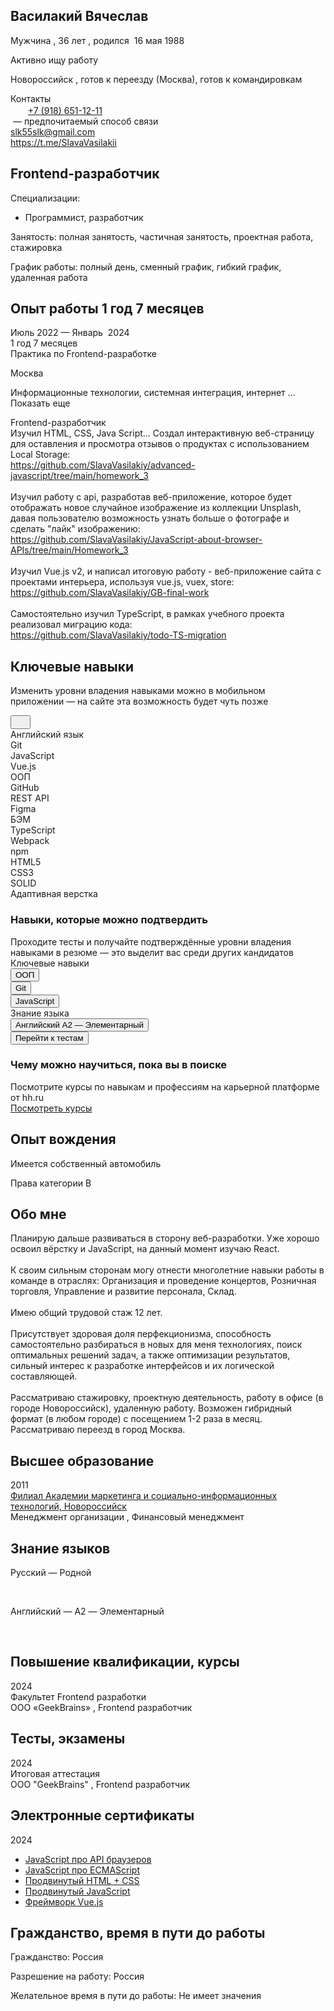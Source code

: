 <div class="resume-applicant">
  <div class="bloko-columns-row">
    <div
      class="bloko-column bloko-column_container bloko-column_xs-4 bloko-column_s-8 bloko-column_m-12 bloko-column_l-16"
    >
      <div class="bloko-columns-row">
        <div
          class="bloko-column bloko-column_container bloko-column_xs-4 bloko-column_s-8 bloko-column_m-12 bloko-column_l-16"
        >
          <div class="resume-header-wrapper">
            <div class="resume-header">
              <div
                class="bloko-column bloko-column_xs-4 bloko-column_s-8 bloko-column_m-9 bloko-column_l-12"
              >
                <div class="bloko-gap bloko-gap_bottom">
                  <div class="resume-header-main" id="a11y-main-content">
                    <div class="resume-header-title">
                      <div
                        class="resume-header-photo-mobile"
                        data-qa="resume-photo-mobile"
                      >
                      <div class="resume-header-name">
                        <h2
                          data-qa="resume-personal-name"
                          class="bloko-header-1"
                        >
                          <span>Василакий Вячеслав</span>
                        </h2>
                        <div
                          class="bloko-v-spacing bloko-v-spacing_base-4"
                        ></div>
                      </div>
                      <p>
                        <span data-qa="resume-personal-gender">Мужчина</span>
                        ,
                        <span data-qa="resume-personal-age">
                          <span>36&nbsp;лет</span>
                        </span>
                        , родился&nbsp;
                        <span data-qa="resume-personal-birthday">
                          <span>16&nbsp;мая&nbsp;1988</span>
                        </span>
                      </p>
                      <p>
                      </p>
                      <div
                        class="magritte-v-spacing___R3QYf_2-0-22"
                        style="
                          --magritte-spacing-xs: 4px;
                          --magritte-spacing-s: 4px;
                          --magritte-spacing-m: 4px;
                          --magritte-spacing-l: 4px;
                          --magritte-spacing-xl: 4px;
                          --magritte-spacing-xxl: 4px;
                        "
                      ></div>
                      <div class="resume-job-search-status">
                        <div
                          class="bloko-v-spacing bloko-v-spacing_base-4"
                        ></div>
                        <span
                          class="label--rWRLMsbliNlu_OMkM_D3 label_light-green--oMhc5Pq9VsjySzrrLOTh"
                          data-qa="job-search-status"
                        >
                          Активно ищу работу
                        </span>
                        <div
                          class="bloko-v-spacing bloko-v-spacing_base-4"
                        ></div>
                      </div>
                      <div class="bloko-translate-guard">
                        <p>
                          <span data-qa="resume-personal-address">
                            Новороссийск
                          </span>
                          , готов к переезду (Москва), готов к командировкам
                        </p>
                      </div>
                      <div class="resume-header-field">
                        <div data-qa="resume-block-contacts">
                          <div class="bloko-text bloko-text_tertiary">
                            Контакты
                          </div>
                          <div
                            class="bloko-v-spacing bloko-v-spacing_base-1"
                          ></div>
                          <div data-qa="resume-serp_resume-item-content">
                            <div data-qa="resume-contacts-phone">
                              <svg
                                width="16"
                                height="16"
                                viewBox="0 0 16 16"
                                fill="none"
                                xmlns="http://www.w3.org/2000/svg"
                                data-qa="mark-valid-icon"
                                class="bloko-icon bloko-icon_initial-green-60"
                              >
                                <path
                                  d="M13.3333 4L6.66659 10.6667L3.33325 7.33333"
                                  stroke="var(--bloko-icon-color, var(--bloko-icon-color-default))"
                                  stroke-width="1.33333"
                                  stroke-linecap="round"
                                  stroke-linejoin="round"
                                ></path>
                              </svg>
                              &nbsp;
                              <a
                                data-qa="resume-contact-preferred"
                                href="tel:+79186511211"
                                class="bloko-link bloko-link_kind-tertiary"
                              >
                                +7 (918) 651-12-11
                              </a>
                              <div class="bloko-translate-guard">
                                <div class="bloko-translate-guard">
                                  &nbsp;— предпочитаемый способ связи
                                </div>
                              </div>
                              <div
                                class="resume-search-item-phone-verification-status"
                              >
                              </div>
                            </div>
                          </div>
                          <div data-qa="resume-contact-email">
                            <a href="mailto:slk55slk@gmail.com">
                              <span>slk55slk@gmail.com</span>
                            </a>
                          </div>
                          <div data-qa="resume-personalsite-personal">
                            <a
                              href="https://t.me/SlavaVasilakii"
                              target="_blank"
                              rel="noopener noreferrer"
                              class="bloko-link"
                            >
                              https://t.me/SlavaVasilakii
                            </a>
                          </div>
                          <div
                            class="bloko-v-spacing bloko-v-spacing_base-1"
                          ></div>
                          <div
                            class="pinned-messages--MJfysYeiLelPoh756r2j"
                          ></div>
                        </div>
                      </div>
                    </div>
                    <div
                      class="resume-header-photo-desktop"
                      data-qa="resume-photo-desktop"
                    >
                      <div class="resume-media">
                        <div data-qa="resume-photo">
                          <img
                            src="https://img.hhcdn.ru/photo/714647063.jpeg?t=1720290614&amp;h=ZRnnbnaCSZ5dAIbdnyNiQw"
                            loading="lazy"
                            alt=""
                            class="resume-media__image"
                            data-qa="resume-photo-image"
                          />
                        </div>
                        <div
                          class="bloko-v-spacing bloko-v-spacing_base-2"
                        ></div>
                      </div>
                    </div>
                  </div>
                  <div>
                    <div class="bloko-v-spacing bloko-v-spacing_base-2"></div>
                  </div>
                  <div class="resume-map resume-map_hide"></div>
                </div>
              </div>
              <div class="resume-header-additional">
                <div
                  class="bloko-column bloko-column_xs-4 bloko-column_s-8 bloko-column_m-3 bloko-column_l-4"
                >
                </div>
              </div>
            </div>
          </div>
        </div>
      </div>
      <div class="resume-header-divider"></div>
    </div>
  </div>
  <div class="bloko-columns-row"><div class="noprint"></div></div>
  <div class="resume-wrapper">
    <div class="bloko-columns-row">
      <div
        class="bloko-column bloko-column_container bloko-column_xs-4 bloko-column_s-8 bloko-column_m-9 bloko-column_l-12"
      >
        <div class="bloko-gap bloko-gap_top">
          <div data-qa="resume-block-position" class="resume-block">
            <div class="bloko-columns-row">
              <div
                class="bloko-column bloko-column_xs-4 bloko-column_s-8 bloko-column_m-9 bloko-column_l-12"
              >
                <div class="resume-block-position">
                  <div class="resume-block__title-text-wrapper">
                    <h2 data-qa="bloko-header-2" class="bloko-header-2">
                      <span
                        class="resume-block__title-text"
                        data-qa="resume-block-title-position"
                      >
                        <span>Frontend-разработчик</span>
                      </span>
                    </h2>
                  </div>
                </div>
                <div class="bloko-v-spacing bloko-v-spacing_base-4"></div>
              </div>
            </div>
            <div class="resume-block-item-gap">
              <div class="bloko-columns-row">
                <div
                  class="bloko-column bloko-column_xs-4 bloko-column_s-8 bloko-column_m-9 bloko-column_l-12"
                >
                  <div class="resume-block-container">
                    <div class="bloko-gap bloko-gap_bottom">
                      <span data-qa="resume-block-specialization-category">
                        Специализации:
                      </span>
                      <ul>
                        <li
                          class="resume-block__specialization"
                          data-qa="resume-block-position-specialization"
                        >
                          Программист, разработчик
                        </li>
                      </ul>
                    </div>
                    <p>
                      Занятость: полная занятость, частичная занятость,
                      проектная работа, стажировка
                    </p>
                    <p>
                      График работы: полный день, сменный график, гибкий график,
                      удаленная работа
                    </p>
                  </div>
                </div>
              </div>
            </div>
          </div>
          <div data-qa="resume-block-experience" class="resume-block">
            <div class="bloko-columns-row">
              <div
                class="bloko-column bloko-column_xs-4 bloko-column_s-8 bloko-column_m-9 bloko-column_l-12"
              >
                <div class="resume-block__title-text-wrapper">
                  <h2
                    data-qa="bloko-header-2"
                    class="bloko-header-2 bloko-header-2_lite"
                  >
                    <span
                      class="resume-block__title-text resume-block__title-text_sub"
                    >
                      Опыт работы
                      <span>1&nbsp;год</span>
                      <span>7&nbsp;месяцев</span>
                    </span>
                  </h2>
                </div>
                <div class="bloko-v-spacing bloko-v-spacing_base-4"></div>
              </div>
            </div>
            <div class="resume-block-item-gap">
              <div class="bloko-columns-row">
                <div class="resume-block-item-gap">
                  <div class="bloko-columns-row">
                    <div
                      class="bloko-column bloko-column_xs-4 bloko-column_s-2 bloko-column_m-2 bloko-column_l-2"
                    >
                      Июль&nbsp;2022 —
                      <span class="resume-block__experience-mount-last">
                        Январь
                      </span>
                      &nbsp;2024
                      <div class="bloko-text bloko-text_tertiary">
                        <span>1&nbsp;год</span>
                        <span>7&nbsp;месяцев</span>
                      </div>
                    </div>
                    <div
                      class="bloko-column bloko-column_xs-4 bloko-column_s-6 bloko-column_m-7 bloko-column_l-10"
                    >
                      <div class="resume-block-container">
                        <div class="bloko-text bloko-text_strong">
                          <span>Практика по Frontend-разработке</span>
                        </div>
                        <p>Москва</p>
                        <div
                          class="resume-block__experience-industries resume-block_no-print"
                        >
                          <p>
                            <span>
                              Информационные технологии, системная интеграция,
                              интернет
                            </span>
                            <span class="resume-industries__open">
                              <span
                                class="bloko-text bloko-text_small bloko-text_secondary"
                              >
                                ... Показать еще
                              </span>
                            </span>
                          </p>
                        </div>
                        <div
                          data-qa="resume-block-experience-position"
                          class="bloko-text bloko-text_strong"
                        >
                          <span>Frontend-разработчик</span>
                        </div>
                        <div data-qa="resume-block-experience-description">
                          <span>
                            Изучил HTML, CSS, Java Script... Создал
                            интерактивную веб-страницу для оставления и
                            просмотра отзывов о продуктах с использованием Local
                            Storage:
                            <br />
                          </span>
                          <a
                            href="https://github.com/SlavaVasilakiy/advanced-javascript/tree/main/homework_3"
                            rel="noopener noreferrer"
                            target="_blank"
                          >
                            https://github.com/SlavaVasilakiy/advanced-javascript/tree/main/homework_3
                          </a>
                          <span>
                            <br />
                            <br />
                            Изучил работу с api, разработав веб-приложение,
                            которое будет отображать новое случайное изображение
                            из коллекции Unsplash, давая пользователю
                            возможность узнать больше о фотографе и сделать
                            "лайк" изображению:
                            <br />
                          </span>
                          <a
                            href="https://github.com/SlavaVasilakiy/JavaScript-about-browser-APIs/tree/main/Homework_3"
                            rel="noopener noreferrer"
                            target="_blank"
                          >
                            https://github.com/SlavaVasilakiy/JavaScript-about-browser-APIs/tree/main/Homework_3
                          </a>
                          <span>
                            <br />
                            <br />
                            Изучил Vue.js v2, и написал итоговую работу -
                            веб-приложение сайта с проектами интерьера,
                            используя vue.js, vuex, store:
                            <br />
                          </span>
                          <a
                            href="https://github.com/SlavaVasilakiy/GB-final-work"
                            rel="noopener noreferrer"
                            target="_blank"
                          >
                            https://github.com/SlavaVasilakiy/GB-final-work
                          </a>
                          <span>
                            <br />
                            <br />
                            Самостоятельно изучил TypeScript, в рамках учебного
                            проекта реализовал миграцию кода:
                            <br />
                          </span>
                          <a
                            href="https://github.com/SlavaVasilakiy/todo-TS-migration"
                            rel="noopener noreferrer"
                            target="_blank"
                          >
                            https://github.com/SlavaVasilakiy/todo-TS-migration
                          </a>
                        </div>
                      </div>
                    </div>
                  </div>
                </div>
              </div>
            </div>
          </div>
          <div id="key-skills"></div>
          <div data-qa="skills-table" class="resume-block">
            <div class="bloko-columns-row">
              <div
                class="bloko-column bloko-column_xs-4 bloko-column_s-8 bloko-column_m-9 bloko-column_l-12"
              >
                <div class="resume-block-container">
                  <div class="resume-block__title-text-wrapper">
                    <h2
                      data-qa="bloko-header-2"
                      class="bloko-header-2 bloko-header-2_lite"
                    >
                      <span
                        class="resume-block__title-text resume-block__title-text_sub"
                      >
                        Ключевые навыки
                      </span>
                    </h2>
                  </div>
                  <div class="bloko-v-spacing bloko-v-spacing_base-4"></div>
                </div>
              </div>
            </div>
            <div class="resume-block-item-gap">
              <div class="bloko-columns-row">
                <div
                  class="bloko-column bloko-column_xs-4 bloko-column_s-8 bloko-column_m-9 bloko-column_l-12"
                >
                  <div class="resume-block-container">
                    <div class="info-block">
                      <div>
                        <div data-qa="bloko-drop-info-inline">
                          <div class="bloko-info-inline">
                            <div class="bloko-info-inline__content">
                              <div>
                                <p>
                                  Изменить уровни владения навыками можно
                                  в&nbsp;мобильном приложении&nbsp;—
                                  на&nbsp;сайте эта возможность будет чуть позже
                                </p>
                              </div>
                              <div class="bloko-info-inline__close">
                                <span class="bloko-icon-dynamic">
                                  <button type="button" class="bloko-icon-link">
                                    <svg
                                      width="16"
                                      height="16"
                                      viewBox="0 0 16 16"
                                      fill="none"
                                      xmlns="http://www.w3.org/2000/svg"
                                      class="bloko-icon bloko-icon_initial-gray-50 bloko-icon_highlighted-gray-60"
                                    >
                                      <path
                                        d="M12 4L4 12M4 4L12 12"
                                        stroke="var(--bloko-icon-color, var(--bloko-icon-color-default))"
                                        stroke-width="1.33333"
                                        stroke-linecap="round"
                                        stroke-linejoin="round"
                                      ></path>
                                    </svg>
                                  </button>
                                </span>
                              </div>
                            </div>
                          </div>
                        </div>
                      </div>
                    </div>
                    <div class="bloko-tag-list">
                      <div
                        class="bloko-tag bloko-tag_inline"
                        data-qa="bloko-tag bloko-tag_inline"
                      >
                        <div
                          class="bloko-tag__section bloko-tag__section_icon"
                          data-qa="bloko-tag__icon"
                        >
                          <span>
                            <span
                              data-qa="rank-2"
                              class="skills-verification-methods-rank-icon skills-verification-methods-rank-2-icon skills-verification-methods-rank-2-black-icon"
                            ></span>
                          </span>
                        </div>
                        <span
                          class="bloko-tag__section bloko-tag__section_text"
                          data-qa="bloko-tag__text"
                        >
                          <span>Английский язык</span>
                        </span>
                      </div>
                      <div
                        class="bloko-tag bloko-tag_inline"
                        data-qa="bloko-tag bloko-tag_inline"
                      >
                        <div
                          class="bloko-tag__section bloko-tag__section_icon"
                          data-qa="bloko-tag__icon"
                        >
                          <span>
                            <span
                              data-qa="rank-3"
                              class="skills-verification-methods-rank-icon skills-verification-methods-rank-3-icon skills-verification-methods-rank-3-black-icon"
                            ></span>
                          </span>
                        </div>
                        <span
                          class="bloko-tag__section bloko-tag__section_text"
                          data-qa="bloko-tag__text"
                        >
                          <span>Git</span>
                        </span>
                      </div>
                      <div
                        class="bloko-tag bloko-tag_inline"
                        data-qa="bloko-tag bloko-tag_inline"
                      >
                        <div
                          class="bloko-tag__section bloko-tag__section_icon"
                          data-qa="bloko-tag__icon"
                        >
                          <span>
                            <span
                              data-qa="rank-3"
                              class="skills-verification-methods-rank-icon skills-verification-methods-rank-3-icon skills-verification-methods-rank-3-black-icon"
                            ></span>
                          </span>
                        </div>
                        <span
                          class="bloko-tag__section bloko-tag__section_text"
                          data-qa="bloko-tag__text"
                        >
                          <span>JavaScript</span>
                        </span>
                      </div>
                      <div
                        class="bloko-tag bloko-tag_inline"
                        data-qa="bloko-tag bloko-tag_inline"
                      >
                        <div
                          class="bloko-tag__section bloko-tag__section_icon"
                          data-qa="bloko-tag__icon"
                        >
                          <span>
                            <span
                              data-qa="rank-2"
                              class="skills-verification-methods-rank-icon skills-verification-methods-rank-2-icon skills-verification-methods-rank-2-black-icon"
                            ></span>
                          </span>
                        </div>
                        <span
                          class="bloko-tag__section bloko-tag__section_text"
                          data-qa="bloko-tag__text"
                        >
                          <span>Vue.js</span>
                        </span>
                      </div>
                      <div
                        class="bloko-tag bloko-tag_inline"
                        data-qa="bloko-tag bloko-tag_inline"
                      >
                        <div
                          class="bloko-tag__section bloko-tag__section_icon"
                          data-qa="bloko-tag__icon"
                        >
                          <span>
                            <span
                              data-qa="rank-2"
                              class="skills-verification-methods-rank-icon skills-verification-methods-rank-2-icon skills-verification-methods-rank-2-black-icon"
                            ></span>
                          </span>
                        </div>
                        <span
                          class="bloko-tag__section bloko-tag__section_text"
                          data-qa="bloko-tag__text"
                        >
                          <span>ООП</span>
                        </span>
                      </div>
                      <div
                        class="bloko-tag bloko-tag_inline"
                        data-qa="bloko-tag bloko-tag_inline"
                      >
                        <div
                          class="bloko-tag__section bloko-tag__section_icon"
                          data-qa="bloko-tag__icon"
                        >
                          <span>
                            <span
                              data-qa="rank-2"
                              class="skills-verification-methods-rank-icon skills-verification-methods-rank-2-icon skills-verification-methods-rank-2-black-icon"
                            ></span>
                          </span>
                        </div>
                        <span
                          class="bloko-tag__section bloko-tag__section_text"
                          data-qa="bloko-tag__text"
                        >
                          <span>GitHub</span>
                        </span>
                      </div>
                      <div
                        class="bloko-tag bloko-tag_inline"
                        data-qa="bloko-tag bloko-tag_inline"
                      >
                        <div
                          class="bloko-tag__section bloko-tag__section_icon"
                          data-qa="bloko-tag__icon"
                        >
                          <span>
                            <span
                              data-qa="rank-2"
                              class="skills-verification-methods-rank-icon skills-verification-methods-rank-2-icon skills-verification-methods-rank-2-black-icon"
                            ></span>
                          </span>
                        </div>
                        <span
                          class="bloko-tag__section bloko-tag__section_text"
                          data-qa="bloko-tag__text"
                        >
                          <span>REST API</span>
                        </span>
                      </div>
                      <div
                        class="bloko-tag bloko-tag_inline"
                        data-qa="bloko-tag bloko-tag_inline"
                      >
                        <div
                          class="bloko-tag__section bloko-tag__section_icon"
                          data-qa="bloko-tag__icon"
                        >
                          <span>
                            <span
                              data-qa="rank-1"
                              class="skills-verification-methods-rank-icon skills-verification-methods-rank-1-icon skills-verification-methods-rank-1-black-icon"
                            ></span>
                          </span>
                        </div>
                        <span
                          class="bloko-tag__section bloko-tag__section_text"
                          data-qa="bloko-tag__text"
                        >
                          <span>Figma</span>
                        </span>
                      </div>
                      <div
                        class="bloko-tag bloko-tag_inline"
                        data-qa="bloko-tag bloko-tag_inline"
                      >
                        <div
                          class="bloko-tag__section bloko-tag__section_icon"
                          data-qa="bloko-tag__icon"
                        >
                          <span>
                            <span
                              data-qa="rank-3"
                              class="skills-verification-methods-rank-icon skills-verification-methods-rank-3-icon skills-verification-methods-rank-3-black-icon"
                            ></span>
                          </span>
                        </div>
                        <span
                          class="bloko-tag__section bloko-tag__section_text"
                          data-qa="bloko-tag__text"
                        >
                          <span>БЭМ</span>
                        </span>
                      </div>
                      <div
                        class="bloko-tag bloko-tag_inline"
                        data-qa="bloko-tag bloko-tag_inline"
                      >
                        <div
                          class="bloko-tag__section bloko-tag__section_icon"
                          data-qa="bloko-tag__icon"
                        >
                          <span>
                            <span
                              data-qa="rank-3"
                              class="skills-verification-methods-rank-icon skills-verification-methods-rank-3-icon skills-verification-methods-rank-3-black-icon"
                            ></span>
                          </span>
                        </div>
                        <span
                          class="bloko-tag__section bloko-tag__section_text"
                          data-qa="bloko-tag__text"
                        >
                          <span>TypeScript</span>
                        </span>
                      </div>
                      <div
                        class="bloko-tag bloko-tag_inline"
                        data-qa="bloko-tag bloko-tag_inline"
                      >
                        <div
                          class="bloko-tag__section bloko-tag__section_icon"
                          data-qa="bloko-tag__icon"
                        >
                          <span>
                            <span
                              data-qa="rank-2"
                              class="skills-verification-methods-rank-icon skills-verification-methods-rank-2-icon skills-verification-methods-rank-2-black-icon"
                            ></span>
                          </span>
                        </div>
                        <span
                          class="bloko-tag__section bloko-tag__section_text"
                          data-qa="bloko-tag__text"
                        >
                          <span>Webpack</span>
                        </span>
                      </div>
                      <div
                        class="bloko-tag bloko-tag_inline"
                        data-qa="bloko-tag bloko-tag_inline"
                      >
                        <div
                          class="bloko-tag__section bloko-tag__section_icon"
                          data-qa="bloko-tag__icon"
                        >
                          <span>
                            <span
                              data-qa="rank-2"
                              class="skills-verification-methods-rank-icon skills-verification-methods-rank-2-icon skills-verification-methods-rank-2-black-icon"
                            ></span>
                          </span>
                        </div>
                        <span
                          class="bloko-tag__section bloko-tag__section_text"
                          data-qa="bloko-tag__text"
                        >
                          <span>npm</span>
                        </span>
                      </div>
                      <div
                        class="bloko-tag bloko-tag_inline"
                        data-qa="bloko-tag bloko-tag_inline"
                      >
                        <div
                          class="bloko-tag__section bloko-tag__section_icon"
                          data-qa="bloko-tag__icon"
                        >
                          <span>
                            <span
                              data-qa="rank-3"
                              class="skills-verification-methods-rank-icon skills-verification-methods-rank-3-icon skills-verification-methods-rank-3-black-icon"
                            ></span>
                          </span>
                        </div>
                        <span
                          class="bloko-tag__section bloko-tag__section_text"
                          data-qa="bloko-tag__text"
                        >
                          <span>HTML5</span>
                        </span>
                      </div>
                      <div
                        class="bloko-tag bloko-tag_inline"
                        data-qa="bloko-tag bloko-tag_inline"
                      >
                        <div
                          class="bloko-tag__section bloko-tag__section_icon"
                          data-qa="bloko-tag__icon"
                        >
                          <span>
                            <span
                              data-qa="rank-3"
                              class="skills-verification-methods-rank-icon skills-verification-methods-rank-3-icon skills-verification-methods-rank-3-black-icon"
                            ></span>
                          </span>
                        </div>
                        <span
                          class="bloko-tag__section bloko-tag__section_text"
                          data-qa="bloko-tag__text"
                        >
                          <span>CSS3</span>
                        </span>
                      </div>
                      <div
                        class="bloko-tag bloko-tag_inline"
                        data-qa="bloko-tag bloko-tag_inline"
                      >
                        <div
                          class="bloko-tag__section bloko-tag__section_icon"
                          data-qa="bloko-tag__icon"
                        >
                          <span>
                            <span
                              data-qa="rank-2"
                              class="skills-verification-methods-rank-icon skills-verification-methods-rank-2-icon skills-verification-methods-rank-2-black-icon"
                            ></span>
                          </span>
                        </div>
                        <span
                          class="bloko-tag__section bloko-tag__section_text"
                          data-qa="bloko-tag__text"
                        >
                          <span>SOLID</span>
                        </span>
                      </div>
                      <div
                        class="bloko-tag bloko-tag_inline"
                        data-qa="bloko-tag bloko-tag_inline"
                      >
                        <div
                          class="bloko-tag__section bloko-tag__section_icon"
                          data-qa="bloko-tag__icon"
                        >
                          <span>
                            <span
                              data-qa="rank-3"
                              class="skills-verification-methods-rank-icon skills-verification-methods-rank-3-icon skills-verification-methods-rank-3-black-icon"
                            ></span>
                          </span>
                        </div>
                        <span
                          class="bloko-tag__section bloko-tag__section_text"
                          data-qa="bloko-tag__text"
                        >
                          <span>Адаптивная верстка</span>
                        </span>
                      </div>
                    </div>
                    <div class="noprint">
                      <div class="bloko-v-spacing bloko-v-spacing_base-6"></div>
                      <div>
                        <div class="applicant-resumes-card info-block noprint">
                          <h3
                            data-qa="bloko-header-3"
                            class="bloko-header-section-3"
                          >
                            <span>Навыки, которые можно подтвердить</span>
                          </h3>
                          <div
                            class="bloko-v-spacing bloko-v-spacing_base-1"
                          ></div>
                          <div class="bloko-text bloko-text_secondary">
                            Проходите тесты и&nbsp;получайте подтверждённые
                            уровни владения навыками в&nbsp;резюме&nbsp;— это
                            выделит вас среди других кандидатов
                          </div>
                          <div
                            class="bloko-v-spacing bloko-v-spacing_base-4"
                          ></div>
                          <div
                            class="bloko-v-spacing bloko-v-spacing_base-3"
                          ></div>
                          <div>
                            <div class="bloko-text bloko-text_strong">
                              Ключевые навыки
                            </div>
                            <div
                              class="bloko-v-spacing bloko-v-spacing_base-2"
                            ></div>
                            <div class="resume-key-skills-verification-methods">
                              <div
                                data-qa="77"
                                class="resume-key-skills-verification-flex"
                              >
                                <button
                                  class="bloko-button bloko-button_stretched"
                                  type="button"
                                >
                                  <span>ООП</span>
                                </button>
                                <div
                                  class="bloko-v-spacing bloko-v-spacing_base-2"
                                ></div>
                                <div
                                  class="bloko-h-spacing bloko-h-spacing_base-2"
                                ></div>
                              </div>
                              <div
                                data-qa="131"
                                class="resume-key-skills-verification-flex"
                              >
                                <button
                                  class="bloko-button bloko-button_stretched"
                                  type="button"
                                >
                                  <span>Git</span>
                                </button>
                                <div
                                  class="bloko-v-spacing bloko-v-spacing_base-2"
                                ></div>
                                <div
                                  class="bloko-h-spacing bloko-h-spacing_base-2"
                                ></div>
                              </div>
                              <div
                                data-qa="140"
                                class="resume-key-skills-verification-flex"
                              >
                                <button
                                  class="bloko-button bloko-button_stretched"
                                  type="button"
                                >
                                  <span>JavaScript</span>
                                </button>
                                <div
                                  class="bloko-v-spacing bloko-v-spacing_base-2"
                                ></div>
                                <div
                                  class="bloko-h-spacing bloko-h-spacing_base-2"
                                ></div>
                              </div>
                            </div>
                          </div>
                          <div>
                            <div
                              class="bloko-v-spacing bloko-v-spacing_base-3"
                            ></div>
                            <div class="bloko-text bloko-text_strong">
                              Знание языка
                            </div>
                            <div
                              class="bloko-v-spacing bloko-v-spacing_base-2"
                            ></div>
                            <div class="resume-key-skills-verification-methods">
                              <div
                                data-qa="133"
                                class="resume-key-skills-verification-flex"
                              >
                                <button
                                  class="bloko-button bloko-button_stretched"
                                  type="button"
                                >
                                  <span>Английский A2 — Элементарный</span>
                                </button>
                                <div
                                  class="bloko-v-spacing bloko-v-spacing_base-2"
                                ></div>
                                <div
                                  class="bloko-h-spacing bloko-h-spacing_base-2"
                                ></div>
                              </div>
                            </div>
                          </div>
                          <div
                            class="bloko-v-spacing bloko-v-spacing_base-5"
                          ></div>
                          <div
                            class="resume-key-skills-verification-button-container"
                          >
                            <a
                              class="bloko-link"
                              href="/applicant/skill_verifications/methods?resumeUrl=%2Fresume%2Fa9f839d8ff01690f860039ed1f5568315a4a7a&amp;resumeTitle=Frontend-%D1%80%D0%B0%D0%B7%D1%80%D0%B0%D0%B1%D0%BE%D1%82%D1%87%D0%B8%D0%BA&amp;hhtmFrom=resume"
                            >
                              <button
                                class="bloko-button bloko-button_kind-primary bloko-button_scale-small bloko-button_stretched"
                                type="button"
                              >
                                <span>Перейти к&nbsp;тестам</span>
                              </button>
                            </a>
                          </div>
                        </div>
                      </div>
                    </div>
                    <div class="bloko-v-spacing bloko-v-spacing_base-6"></div>
                    <div>
                      <div class="links--LbLH5v1Z0idxNOmJbaqg">
                        <div>
                          <h3
                            data-qa="bloko-header-3"
                            class="bloko-header-section-3"
                          >
                            Чему можно научиться, пока вы&nbsp;в&nbsp;поиске
                          </h3>
                          <div
                            class="bloko-v-spacing bloko-v-spacing_base-2"
                          ></div>
                          <div class="bloko-text">
                            Посмотрите курсы по&nbsp;навыкам и&nbsp;профессиям
                            на&nbsp;карьерной платформе от&nbsp;hh.ru
                          </div>
                        </div>
                        <a
                          class="bloko-button bloko-button_kind-success"
                          target="_blank"
                          href="https://career.hh.ru/profession/40?section=courses#skills"
                        >
                          <span>Посмотреть курсы</span>
                        </a>
                      </div>
                    </div>
                  </div>
                </div>
              </div>
            </div>
          </div>
          <div data-qa="resume-block-driver-experience" class="resume-block">
            <div class="bloko-columns-row">
              <div
                class="bloko-column bloko-column_xs-4 bloko-column_s-8 bloko-column_m-9 bloko-column_l-12"
              >
                <div class="resume-block-container">
                  <div class="resume-block__title-text-wrapper">
                    <h2
                      data-qa="bloko-header-2"
                      class="bloko-header-2 bloko-header-2_lite"
                    >
                      <span
                        class="resume-block__title-text resume-block__title-text_sub"
                      >
                        Опыт вождения
                      </span>
                    </h2>
                  </div>
                  <div class="bloko-v-spacing bloko-v-spacing_base-4"></div>
                </div>
              </div>
            </div>
            <div class="resume-block-item-gap">
              <div class="bloko-columns-row">
                <div
                  class="bloko-column bloko-column_xs-4 bloko-column_s-8 bloko-column_m-9 bloko-column_l-12"
                >
                  <div class="resume-block-container">
                    <p>Имеется собственный автомобиль</p>
                    Права категории&nbsp;B
                  </div>
                </div>
              </div>
            </div>
          </div>
          <div data-qa="resume-block-skills" class="resume-block">
            <div class="bloko-columns-row">
              <div
                class="bloko-column bloko-column_xs-4 bloko-column_s-8 bloko-column_m-9 bloko-column_l-12"
              >
                <div class="resume-block-container">
                  <div class="resume-block__title-text-wrapper">
                    <h2
                      data-qa="bloko-header-2"
                      class="bloko-header-2 bloko-header-2_lite"
                    >
                      <span
                        class="resume-block__title-text resume-block__title-text_sub"
                      >
                        Обо мне
                      </span>
                    </h2>
                  </div>
                  <div class="bloko-v-spacing bloko-v-spacing_base-4"></div>
                </div>
              </div>
            </div>
            <div class="resume-block-item-gap">
              <div class="bloko-columns-row">
                <div
                  class="bloko-column bloko-column_xs-4 bloko-column_s-8 bloko-column_m-9 bloko-column_l-12"
                >
                  <div
                    class="resume-block-container"
                    data-qa="resume-block-skills-content"
                  >
                    <span>
                      Планирую дальше развиваться в сторону веб-разработки. Уже
                      хорошо освоил вёрстку и JavaScript, на данный момент
                      изучаю React.
                      <br />
                      <br />
                      К своим сильным сторонам могу отнести многолетние навыки
                      работы в команде в отраслях: Организация и проведение
                      концертов, Розничная торговля, Управление и развитие
                      персонала, Склад.
                      <br />
                      <br />
                      Имею общий трудовой стаж 12 лет.
                      <br />
                      <br />
                      Присутствует здоровая доля перфекционизма, способность
                      самостоятельно разбираться в новых для меня технологиях,
                      поиск оптимальных решений задач, а также оптимизации
                      результатов, сильный интерес к разработке интерфейсов и их
                      логической составляющей.
                      <br />
                      <br />
                      Рассматриваю стажировку, проектную деятельность, работу в
                      офисе (в городе Новороссийск), удаленную работу. Возможен
                      гибридный формат (в любом городе) с посещением 1-2 раза в
                      месяц. Рассматриваю переезд в город Москва.
                    </span>
                  </div>
                </div>
              </div>
            </div>
          </div>
          <div data-qa="resume-block-education" class="resume-block">
            <div class="bloko-columns-row">
              <div
                class="bloko-column bloko-column_xs-4 bloko-column_s-8 bloko-column_m-9 bloko-column_l-12"
              >
                <div class="resume-block-container">
                  <div class="resume-block__title-text-wrapper">
                    <h2
                      data-qa="bloko-header-2"
                      class="bloko-header-2 bloko-header-2_lite"
                    >
                      <span
                        class="resume-block__title-text resume-block__title-text_sub"
                      >
                        Высшее образование
                      </span>
                    </h2>
                  </div>
                  <div class="bloko-v-spacing bloko-v-spacing_base-4"></div>
                </div>
              </div>
            </div>
            <div class="resume-block-item-gap">
              <div class="bloko-columns-row">
                <div class="resume-block-item-gap">
                  <div class="bloko-columns-row">
                    <div
                      class="bloko-column bloko-column_xs-4 bloko-column_s-2 bloko-column_m-2 bloko-column_l-2"
                    >
                      2011
                    </div>
                    <div
                      class="bloko-column bloko-column_xs-4 bloko-column_s-6 bloko-column_m-7 bloko-column_l-10"
                    >
                      <div
                        class="resume-block-container"
                        data-qa="resume-block-education-item"
                      >
                        <div
                          data-qa="resume-block-education-name"
                          class="bloko-text bloko-text_strong"
                        >
                          <a
                            class="bloko-link bloko-link_kind-tertiary"
                            href="/search/resume?university=42377&amp;hhtmFrom=resume"
                          >
                            <span>
                              Филиал Академии маркетинга и
                              социально-информационных технологий, Новороссийск
                            </span>
                          </a>
                        </div>
                        <div data-qa="resume-block-education-organization">
                          <span>Менеджмент организации</span>
                          <span>,</span>
                          <span>Финансовый менеджмент</span>
                        </div>
                      </div>
                    </div>
                  </div>
                </div>
              </div>
            </div>
          </div>
          <div data-qa="resume-block-languages" class="resume-block">
            <div class="bloko-columns-row">
              <div
                class="bloko-column bloko-column_xs-4 bloko-column_s-8 bloko-column_m-9 bloko-column_l-12"
              >
                <div class="resume-block-container">
                  <div class="resume-block__title-text-wrapper">
                    <h2
                      data-qa="bloko-header-2"
                      class="bloko-header-2 bloko-header-2_lite"
                    >
                      <span
                        class="resume-block__title-text resume-block__title-text_sub"
                      >
                        Знание языков
                      </span>
                    </h2>
                  </div>
                  <div class="bloko-v-spacing bloko-v-spacing_base-4"></div>
                </div>
              </div>
            </div>
            <div class="resume-block-item-gap">
              <div class="bloko-columns-row">
                <div
                  class="bloko-column bloko-column_xs-4 bloko-column_s-8 bloko-column_m-9 bloko-column_l-12"
                >
                  <div class="bloko-tag-list">
                    <div
                      class="bloko-tag bloko-tag_inline"
                      data-qa="bloko-tag bloko-tag_inline"
                    >
                      <span
                        class="bloko-tag__section bloko-tag__section_text"
                        data-qa="bloko-tag__text"
                      >
                        <p data-qa="resume-block-language-item">
                          Русский — Родной
                        </p>
                      </span>
                    </div>
                    <br />
                    <div
                      class="bloko-tag bloko-tag_inline"
                      data-qa="bloko-tag bloko-tag_inline"
                    >
                      <span
                        class="bloko-tag__section bloko-tag__section_text"
                        data-qa="bloko-tag__text"
                      >
                        <p data-qa="resume-block-language-item">
                          Английский — A2 — Элементарный
                        </p>
                      </span>
                    </div>
                    <br />
                  </div>
                </div>
              </div>
            </div>
          </div>
          <div data-qa="resume-block-additional-education" class="resume-block">
            <div class="bloko-columns-row">
              <div
                class="bloko-column bloko-column_xs-4 bloko-column_s-8 bloko-column_m-9 bloko-column_l-12"
              >
                <div class="resume-block-container">
                  <div class="resume-block__title-text-wrapper">
                    <h2
                      data-qa="bloko-header-2"
                      class="bloko-header-2 bloko-header-2_lite"
                    >
                      <span
                        class="resume-block__title-text resume-block__title-text_sub"
                      >
                        Повышение квалификации, курсы
                      </span>
                    </h2>
                  </div>
                  <div class="bloko-v-spacing bloko-v-spacing_base-4"></div>
                </div>
              </div>
            </div>
            <div class="resume-block-item-gap">
              <div class="bloko-columns-row">
                <div class="resume-block-item-gap">
                  <div class="bloko-columns-row">
                    <div
                      class="bloko-column bloko-column_xs-4 bloko-column_s-2 bloko-column_m-2 bloko-column_l-2"
                    >
                      2024
                    </div>
                    <div
                      class="bloko-column bloko-column_xs-4 bloko-column_s-6 bloko-column_m-7 bloko-column_l-10"
                    >
                      <div
                        class="resume-block-container"
                        data-qa="resume-block-education-item"
                      >
                        <div
                          data-qa="resume-block-education-name"
                          class="bloko-text bloko-text_strong"
                        >
                          <span>Факультет Frontend разработки</span>
                        </div>
                        <div data-qa="resume-block-education-organization">
                          <span>ООО «GeekBrains»</span>
                          <span>,</span>
                          <span>Frontend разработчик</span>
                        </div>
                      </div>
                    </div>
                  </div>
                </div>
              </div>
            </div>
          </div>
          <div
            data-qa="resume-block-attestation-education"
            class="resume-block"
          >
            <div class="bloko-columns-row">
              <div
                class="bloko-column bloko-column_xs-4 bloko-column_s-8 bloko-column_m-9 bloko-column_l-12"
              >
                <div class="resume-block-container">
                  <div class="resume-block__title-text-wrapper">
                    <h2
                      data-qa="bloko-header-2"
                      class="bloko-header-2 bloko-header-2_lite"
                    >
                      <span
                        class="resume-block__title-text resume-block__title-text_sub"
                      >
                        Тесты, экзамены
                      </span>
                    </h2>
                  </div>
                  <div class="bloko-v-spacing bloko-v-spacing_base-4"></div>
                </div>
              </div>
            </div>
            <div class="resume-block-item-gap">
              <div class="bloko-columns-row">
                <div class="resume-block-item-gap">
                  <div class="bloko-columns-row">
                    <div
                      class="bloko-column bloko-column_xs-4 bloko-column_s-2 bloko-column_m-2 bloko-column_l-2"
                    >
                      2024
                    </div>
                    <div
                      class="bloko-column bloko-column_xs-4 bloko-column_s-6 bloko-column_m-7 bloko-column_l-10"
                    >
                      <div
                        class="resume-block-container"
                        data-qa="resume-block-education-item"
                      >
                        <div
                          data-qa="resume-block-education-name"
                          class="bloko-text bloko-text_strong"
                        >
                          <span>Итоговая аттестация</span>
                        </div>
                        <div data-qa="resume-block-education-organization">
                          <span>ООО "GeekBrains"</span>
                          <span>,</span>
                          <span>Frontend разработчик</span>
                        </div>
                      </div>
                    </div>
                  </div>
                </div>
              </div>
            </div>
          </div>
          <div data-qa="resume-block-certificate" class="resume-block">
            <div class="bloko-columns-row">
              <div
                class="bloko-column bloko-column_xs-4 bloko-column_s-8 bloko-column_m-9 bloko-column_l-12"
              >
                <div class="resume-block-container">
                  <div class="resume-block__title-text-wrapper">
                    <h2
                      data-qa="bloko-header-2"
                      class="bloko-header-2 bloko-header-2_lite"
                    >
                      <span
                        class="resume-block__title-text resume-block__title-text_sub"
                      >
                        Электронные сертификаты
                      </span>
                    </h2>
                  </div>
                  <div class="bloko-v-spacing bloko-v-spacing_base-4"></div>
                </div>
              </div>
            </div>
            <div class="resume-block-item-gap">
              <div class="bloko-columns-row">
                <div
                  class="bloko-column bloko-column_xs-4 bloko-column_s-8 bloko-column_m-9 bloko-column_l-12"
                >
                  <div class="resume-block-container">
                    <div class="resume-certificates">
                      <div class="bloko-gap bloko-gap_bottom">
                        <div class="h-resume-certificates-view">
                          <div class="resume-certificates-view">
                            <div class="resume-certificates-view__year-group">
                              <div
                                class="resume-certificates-view__year-group-title"
                              >
                                <div class="bloko-text bloko-text_small">
                                  2024
                                </div>
                              </div>
                              <ul class="resume-certificates-view__items">
                                <li class="resume-certificates-view__item">
                                  <div class="bloko-text bloko-text_small">
                                    <a
                                      href="https://gb.ru/certificates/2669099"
                                      target="_blank"
                                      rel="noopener noreferrer"
                                      class="bloko-link"
                                    >
                                      JavaScript про API браузеров
                                    </a>
                                  </div>
                                </li>
                                <li class="resume-certificates-view__item">
                                  <div class="bloko-text bloko-text_small">
                                    <a
                                      href="https://gb.ru/certificates/2590462"
                                      target="_blank"
                                      rel="noopener noreferrer"
                                      class="bloko-link"
                                    >
                                      JavaScript про ECMAScript
                                    </a>
                                  </div>
                                </li>
                                <li class="resume-certificates-view__item">
                                  <div class="bloko-text bloko-text_small">
                                    <a
                                      href="https://gb.ru/certificates/2530302"
                                      target="_blank"
                                      rel="noopener noreferrer"
                                      class="bloko-link"
                                    >
                                      Продвинутый HTML + CSS
                                    </a>
                                  </div>
                                </li>
                                <li class="resume-certificates-view__item">
                                  <div class="bloko-text bloko-text_small">
                                    <a
                                      href="https://gb.ru/certificates/2665504"
                                      target="_blank"
                                      rel="noopener noreferrer"
                                      class="bloko-link"
                                    >
                                      Продвинутый JavaScript
                                    </a>
                                  </div>
                                </li>
                                <li class="resume-certificates-view__item">
                                  <div class="bloko-text bloko-text_small">
                                    <a
                                      href="https://gb.ru/certificates/2669100"
                                      target="_blank"
                                      rel="noopener noreferrer"
                                      class="bloko-link"
                                    >
                                      Фреймворк Vue.js
                                    </a>
                                  </div>
                                </li>
                              </ul>
                            </div>
                          </div>
                        </div>
                        <div class="g-clear"></div>
                      </div>
                    </div>
                  </div>
                </div>
              </div>
            </div>
          </div>
          <div data-qa="resume-block-additional" class="resume-block">
            <div class="bloko-columns-row">
              <div
                class="bloko-column bloko-column_xs-4 bloko-column_s-8 bloko-column_m-9 bloko-column_l-12"
              >
                <div class="resume-block-container">
                  <div class="resume-block__title-text-wrapper">
                    <h2
                      data-qa="bloko-header-2"
                      class="bloko-header-2 bloko-header-2_lite"
                    >
                      <span
                        class="resume-block__title-text resume-block__title-text_sub"
                      >
                        Гражданство, время в пути до работы
                      </span>
                    </h2>
                  </div>
                  <div class="bloko-v-spacing bloko-v-spacing_base-4"></div>
                </div>
              </div>
            </div>
            <div class="resume-block-item-gap">
              <div class="bloko-columns-row">
                <div
                  class="bloko-column bloko-column_xs-4 bloko-column_s-8 bloko-column_m-9 bloko-column_l-12"
                >
                  <div class="resume-block-container">
                    <p>Гражданство: Россия</p>
                    <p>Разрешение на работу: Россия</p>
                    <p>
                      Желательное время в пути до работы:
                      <span class="resume-block-travel-time">
                        Не имеет значения
                      </span>
                    </p>
                  </div>
                </div>
              </div>
            </div>
          </div>
        </div>
      </div>
    </div>
    <div class="bloko-columns-row">
      <div
        class="bloko-column bloko-column_container bloko-column_xs-0 bloko-column_s-0 bloko-column_m-3 bloko-column_l-4"
      >
        <div class="resume-sidebar-background"></div>
        <div class="bloko-columns-row" data-qa="resume-sidebar">
          <div class="resume-sidebar-section-wrapper">
            <div
              class="bloko-column bloko-column_xs-0 bloko-column_s-0 bloko-column_m-3 bloko-column_l-4"
            >
                  </div>
                </div>
              </div>
            </div>
          </div>
        </div>
      </div>
    </div>
  </div>
</div>
